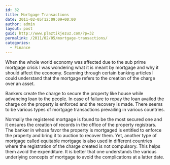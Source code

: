 ```yaml
---
id: 32
title: Mortgage Transactions
date: 2011-02-05T12:09:09+00:00
author: admin
layout: post
guid: http://www.plaztikjezuz.com/?p=32
permalink: /2011/02/05/mortgage-transactions/
categories:
  - Finance
---
```

When the whole world economy was affected due to the sub prime mortgage crisis I was wondering what it is meant by mortgage and why it should affect the economy. Scanning through certain banking articles I could understand that the mortgage refers to the creation of the charge over an asset.

Bankers create the charge to secure the property like house while advancing loan to the people. In case of failure to repay the loan availed the charge on the property is enforced and the recovery is made. There seems to be various types of mortgage transactions prevailing in various countries.

Normally the registered mortgage is found to be the most secured one and it ensures the creation of records in the office of the property registrars. The banker in whose favor the property is mortgaged is entitled to enforce the property and bring it to auction to recover them. Yet, another type of mortgage called equitable mortgage is also used in different countries where the registration of the charge created is not compulsory. This helps them avoid the expenditure. It is better that one understands the various underlying concepts of mortgage to avoid the complications at a latter date.